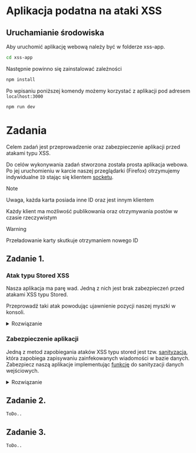 # Aplikacja podatna na ataki XSS

## Uruchamianie środowiska

Aby uruchomić aplikację webową należy być w folderze xss-app.

```bash
cd xss-app 
```

Następnie powinno się zainstalować zależności

```bash
npm install
```

Po wpisaniu poniższej komendy możemy korzystać z aplikacji pod adresem `localhost:3000`

```bash
npm run dev
```

# Zadania

Celem zadań jest przeprowadzenie oraz zabezpieczenie aplikacji przed atakami typu XSS.

Do celów wykonywania zadań stworzona została prosta aplikacja webowa. Po jej uruchomieniu w karcie naszej przeglądarki (Firefox) otrzymujemy indywidualne `ID` stając się klientem [socketu](https://socket.io).
> [!NOTE]
> Uwaga, każda karta posiada inne ID oraz jest innym klientem

Każdy klient ma możliwość publikowania oraz otrzymywania postów w czasie rzeczywistym
> [!WARNING]
> Przeładowanie karty skutkuje otrzymaniem nowego ID

## Zadanie 1.

### Atak typu Stored XSS

Nasza aplikacja ma parę wad. Jedną z nich jest brak zabezpieczeń przed atakami XSS typu Stored.

Przeprowadź taki atak powodując ujawnienie pozycji naszej myszki w konsoli.

<details>
<summary>Rozwiązanie</summary>

Zamieść przykłądowy post:
```
<img src='*' onmouseover="document.addEventListener('mousemove', (event) => {
    console.log(`Mouse moved to: X=${event.clientX}, Y=${event.clientY}`);
  });"/>
```
</details>

### Zabezpieczenie aplikacji

Jedną z metod zapobiegania ataków XSS typu stored jest tzw. [sanityzacja](https://bito.ai/resources/sanitize-input-javascript-javascript-explained/), która zapobiega zapisywaniu zainfekowanych wiadomości w bazie danych.
Zabezpiecz naszą aplikacje implementując [funkcję](./xss-app/src/utils/sanitizeInput.ts) do sanityzacji danych wejściowych.

<details><summary>Rozwiązanie</summary>

Funkcja w pliku `/xss-app/utils/sanitizeInput.ts`
```typescript
const sanitizeInput = (input: string): string => {
    const map: Record<string, string> = {
        '&': '&amp;',
        '<': '&lt;',
        '>': '&gt;',
        '"': '&quot;',
        "'": '&#x27;',
        '/': '&#x2F;',
      };
    
      const reg: RegExp = /[&<>"'/]/g;
    
      return input.replace(reg, (match: string): string => map[match]);
}
```
</details>

## Zadanie 2.

`ToDo..`

## Zadanie 3.

`ToDo..`